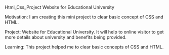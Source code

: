 Html_Css_Project
Website for Educational University

Motivation: I am creating this mini project to clear basic concept of CSS and HTML.

Project: Website for Educational University. It will help to online visitor to get more details about university and benefits being provided.

Learning: This project helped me to clear basic concepts of CSS and HTML.
